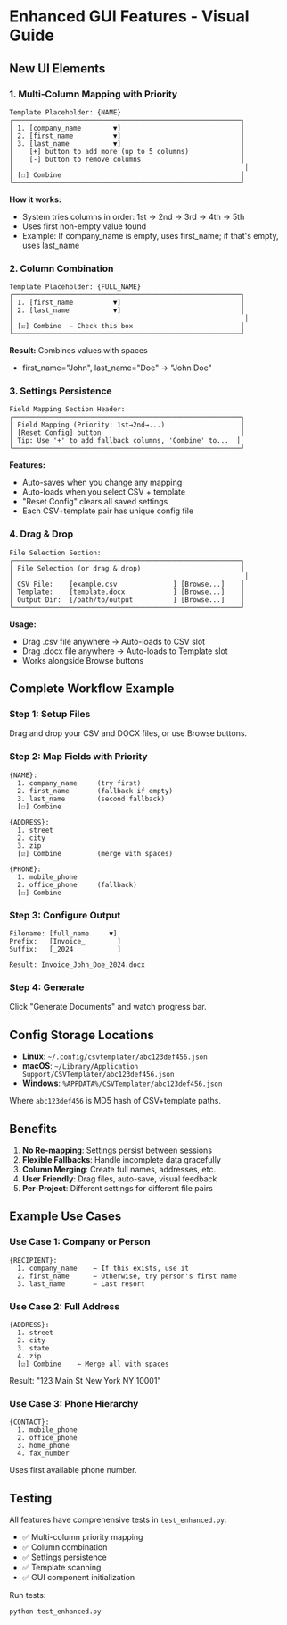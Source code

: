 # Enhanced GUI Features - Visual Guide

## New UI Elements

### 1. Multi-Column Mapping with Priority

```
Template Placeholder: {NAME}
┌─────────────────────────────────────────────────────────┐
│ 1. [company_name        ▼]                              │
│ 2. [first_name          ▼]                              │
│ 3. [last_name           ▼]                              │
│    [+] button to add more (up to 5 columns)             │
│    [-] button to remove columns                         │
│                                                          │
│ [☐] Combine                                             │
└─────────────────────────────────────────────────────────┘
```

**How it works:**
- System tries columns in order: 1st → 2nd → 3rd → 4th → 5th
- Uses first non-empty value found
- Example: If company_name is empty, uses first_name; if that's empty, uses last_name

### 2. Column Combination

```
Template Placeholder: {FULL_NAME}
┌─────────────────────────────────────────────────────────┐
│ 1. [first_name          ▼]                              │
│ 2. [last_name           ▼]                              │
│                                                          │
│ [☑] Combine  ← Check this box                           │
└─────────────────────────────────────────────────────────┘
```

**Result:** Combines values with spaces
- first_name="John", last_name="Doe" → "John Doe"

### 3. Settings Persistence

```
Field Mapping Section Header:
┌─────────────────────────────────────────────────────────┐
│ Field Mapping (Priority: 1st→2nd→...)                   │
│ [Reset Config] button                                   │
│ Tip: Use '+' to add fallback columns, 'Combine' to...  │
└─────────────────────────────────────────────────────────┘
```

**Features:**
- Auto-saves when you change any mapping
- Auto-loads when you select CSV + template
- "Reset Config" clears all saved settings
- Each CSV+template pair has unique config file

### 4. Drag & Drop

```
File Selection Section:
┌─────────────────────────────────────────────────────────┐
│ File Selection (or drag & drop)                         │
│                                                          │
│ CSV File:    [example.csv              ] [Browse...]    │
│ Template:    [template.docx            ] [Browse...]    │
│ Output Dir:  [/path/to/output          ] [Browse...]    │
└─────────────────────────────────────────────────────────┘
```

**Usage:**
- Drag .csv file anywhere → Auto-loads to CSV slot
- Drag .docx file anywhere → Auto-loads to Template slot
- Works alongside Browse buttons

## Complete Workflow Example

### Step 1: Setup Files
Drag and drop your CSV and DOCX files, or use Browse buttons.

### Step 2: Map Fields with Priority
```
{NAME}:
  1. company_name     (try first)
  2. first_name       (fallback if empty)
  3. last_name        (second fallback)
  [☐] Combine

{ADDRESS}:
  1. street
  2. city  
  3. zip
  [☑] Combine         (merge with spaces)

{PHONE}:
  1. mobile_phone
  2. office_phone     (fallback)
  [☐] Combine
```

### Step 3: Configure Output
```
Filename: [full_name     ▼]
Prefix:   [Invoice_        ]
Suffix:   [_2024           ]

Result: Invoice_John_Doe_2024.docx
```

### Step 4: Generate
Click "Generate Documents" and watch progress bar.

## Config Storage Locations

- **Linux**: `~/.config/csvtemplater/abc123def456.json`
- **macOS**: `~/Library/Application Support/CSVTemplater/abc123def456.json`
- **Windows**: `%APPDATA%/CSVTemplater/abc123def456.json`

Where `abc123def456` is MD5 hash of CSV+template paths.

## Benefits

1. **No Re-mapping**: Settings persist between sessions
2. **Flexible Fallbacks**: Handle incomplete data gracefully
3. **Column Merging**: Create full names, addresses, etc.
4. **User Friendly**: Drag files, auto-save, visual feedback
5. **Per-Project**: Different settings for different file pairs

## Example Use Cases

### Use Case 1: Company or Person
```
{RECIPIENT}:
  1. company_name    ← If this exists, use it
  2. first_name      ← Otherwise, try person's first name
  3. last_name       ← Last resort
```

### Use Case 2: Full Address
```
{ADDRESS}:
  1. street
  2. city
  3. state
  4. zip
  [☑] Combine    ← Merge all with spaces
```
Result: "123 Main St New York NY 10001"

### Use Case 3: Phone Hierarchy
```
{CONTACT}:
  1. mobile_phone
  2. office_phone
  3. home_phone
  4. fax_number
```
Uses first available phone number.

## Testing

All features have comprehensive tests in `test_enhanced.py`:
- ✅ Multi-column priority mapping
- ✅ Column combination
- ✅ Settings persistence
- ✅ Template scanning
- ✅ GUI component initialization

Run tests:
```bash
python test_enhanced.py
```
